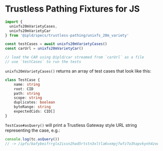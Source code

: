 # Trustless Pathing Fixtures for JS

```js
import {
  unixfs20mVarietyCases,
  unixfs20mVarietyCar
} from '@ipld/specs/trustless-pathing/unixfs_20m_variety'

const testCases = await unixfs20mVarietyCases()
const carUrl = unixfs20mVarietyCar()

// load the CAR using @ipld/car streamed from `carUrl` as a file
// use `testCases` to run the tests
```

`unixfs20mVarietyCases()` returns an array of test cases that look like this:

```ts
class TestCase {
    name: string
    root: CID
    path: string
    scope: string
    duplicates: boolean
    byteRange: string
    expectedCids: CID[]
}
```

`TestCase#asQuery()` will print a Trustless Gateway style URL string representing the case, e.g.:

```js
console.log(tc.asQuery())
// -> /ipfs/bafybeifrrglx2issn2had5rtstn3xltla6vxmpjfwfz7o3hapvkynh4zoq/clippet.txt?dag-scope=entity&entity-bytes=0:256144
```
